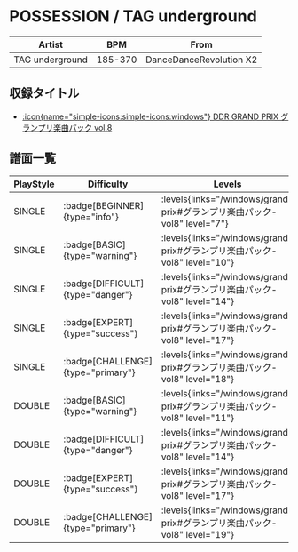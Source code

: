 # POSSESSION / TAG underground

|Artist|BPM|From|
|------|---|----|
|TAG underground|185-370|DanceDanceRevolution X2|

## 収録タイトル

- [:icon{name="simple-icons:simple-icons:windows"} DDR GRAND PRIX グランプリ楽曲パック vol.8](/windows/grand-prix#グランプリ楽曲パック-vol8)

## 譜面一覧

|PlayStyle|Difficulty|Levels|Notes|Movie|
|---------|----------|------|-----|-----|
|SINGLE| :badge[BEGINNER]{type="info"}| :levels{links="/windows/grand-prix#グランプリ楽曲パック-vol8" level="7"}|215/35||
|SINGLE| :badge[BASIC]{type="warning"}| :levels{links="/windows/grand-prix#グランプリ楽曲パック-vol8" level="10"}|389/13||
|SINGLE| :badge[DIFFICULT]{type="danger"}| :levels{links="/windows/grand-prix#グランプリ楽曲パック-vol8" level="14"}|489/21||
|SINGLE| :badge[EXPERT]{type="success"}| :levels{links="/windows/grand-prix#グランプリ楽曲パック-vol8" level="17"}|612/13||
|SINGLE| :badge[CHALLENGE]{type="primary"}| :levels{links="/windows/grand-prix#グランプリ楽曲パック-vol8" level="18"}|643/37||
|DOUBLE| :badge[BASIC]{type="warning"}| :levels{links="/windows/grand-prix#グランプリ楽曲パック-vol8" level="11"}|379/19||
|DOUBLE| :badge[DIFFICULT]{type="danger"}| :levels{links="/windows/grand-prix#グランプリ楽曲パック-vol8" level="14"}|489/15||
|DOUBLE| :badge[EXPERT]{type="success"}| :levels{links="/windows/grand-prix#グランプリ楽曲パック-vol8" level="17"}|606/15||
|DOUBLE| :badge[CHALLENGE]{type="primary"}| :levels{links="/windows/grand-prix#グランプリ楽曲パック-vol8" level="19"}|640/10||
